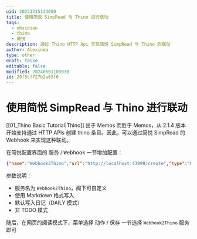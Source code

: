 ```yaml
---
uid: 20231215133000
title: 使用简悦 SimpRead 与 Thino 进行联动
tags:
  - obsidian
  - thino
  - 简悦
description: 通过 Thino HTTP Api 实现简悦 SimpRead 与 Thino 的联动
author: Alexinea
type: other
draft: false
editable: false
modified: 20240501103938
id: 29f5cf727b2a03f6
---
```


# 使用简悦 SimpRead 与 Thino 进行联动

[[01_Thino Basic Tutorial|Thino]] 出于 Memos 而胜于 Memos，从 2.1.4 版本开始支持通过 HTTP APIs 创建 thino 条目。因此，可以通过简悦 SimpRead 的 Webhook 来实现这种联动。

在简悦配置界面的 <kbd>服务</kbd> / <kbd>Webhook</kbd> 一节增加配置：

```json
{"name":"Webhook2Thino","url":"http://localhost:43999/create","type":"POST","fmt":"md","headers":{"Content-Type":"application/json"},"body":{"isList":true,"type":"DAILY","text":"{{content}}"}}
```

参数说明：

- 服务名为 `Webhook2Thino`，阁下可自定义
- 使用 Markdown 格式写入
- 默认写入日记（DAILY 模式）
- 非 TODO 模式

随后，在网页的阅读模式下，菜单选择 <kbd>动作</kbd> / <kbd>保存</kbd> 一节选择 `Webhook2Thino` 服务即可
